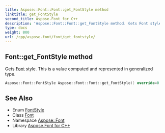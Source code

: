 ```yaml
---
title: Aspose::Font::Font::get_FontStyle method
linktitle: get_FontStyle
second_title: Aspose.Font for C++
description: 'Aspose::Font::Font::get_FontStyle method. Gets Font style. This is a value computed and represented in generalized type in C++.'
type: docs
weight: 800
url: /cpp/aspose.font/font/get_fontstyle/
---
```

## Font::get_FontStyle method


Gets [Font](../) style. This is a value computed and represented in generalized type.

```cpp
Aspose::Font::FontStyle Aspose::Font::Font::get_FontStyle() override=0
```

## See Also

* Enum [FontStyle](../../fontstyle/)
* Class [Font](../)
* Namespace [Aspose::Font](../../)
* Library [Aspose.Font for C++](../../../)
